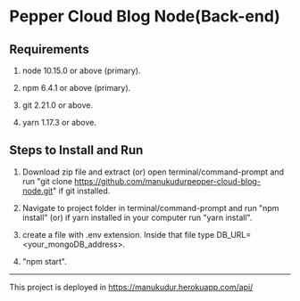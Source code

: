 # Pepper Cloud Blog Node(Back-end)

## Requirements

1. node 10.15.0 or above (primary).
2. npm 6.4.1 or above (primary).

3. git 2.21.0 or above.
4. yarn 1.17.3 or above.

## Steps to Install and Run

1. Download zip file and extract (or) open terminal/command-prompt and run "git clone https://github.com/manukudurpepper-cloud-blog-node.git" if git installed.

2. Navigate to project folder in terminal/command-prompt and run "npm install" (or) if yarn installed in your computer run "yarn install".

3. create a file with .env extension. Inside that file type DB_URL=<your_mongoDB_address>.

4. "npm start".

---

This project is deployed in https://manukudur.herokuapp.com/api/

